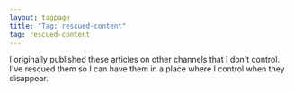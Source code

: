 ```yaml
---
layout: tagpage
title: "Tag: rescued-content"
tag: rescued-content
---
```


I originally published these articles on other channels that I don't control.
I've rescued them so I can have them in a place where I control when they
disappear.
